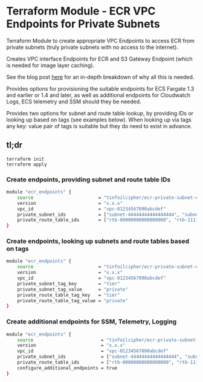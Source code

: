 # Terraform Module - ECR VPC Endpoints for Private Subnets

Terraform Module to create appropriate VPC Endpoints to access ECR from private subnets (truly private subnets with no access to the internet).

Creates VPC interface Endpoints for ECR and S3 Gateway Endpoint (which is needed for image layer caching).

See the blog post [here](https://www.tinfoilcipher.co.uk/2025/01/24/configuring-ecs-fargate-and-ecr-with-private-subnets/) for an in-depth breakdown of why all this is needed.

Provides options for provisioning the suitable endpoints for ECS Fargate 1.3 and earlier or 1.4 and later, as well as additional endpoints for Cloudwatch Logs, ECS telemetry and SSM should they be needed.

Provides two options for subnet and route table lookup, by providing IDs or looking up based on tags (see examples below). When looking up via tags any key: value pair of tags is suitable but they do need to exist in advance.

## tl;dr

```
terraform init
terraform apply
```

### Create endpoints, providing subnet and route table IDs

```bash
module "ecr_endpoints" {
    source                        = "tinfoilcipher/ecr-private-subnet-endpoints/aws"
    version                       = "x.x.x"
    vpc_id                        = "vpc-01234567890abcdef"
    private_subnet_ids            = ["subnet-44444444444444444", "subnet-55555555555555555", "subnet-666666666666666666"]
    private_route_table_ids       = ["rtb-00000000000000000", "rtb-11111111111111111", "rtb-abcdef33333333333"]
}
```

### Create endpoints, looking up subnets and route tables based on tags

```bash
module "ecr_endpoints" {
    source                        = "tinfoilcipher/ecr-private-subnet-endpoints/aws"
    version                       = "x.x.x"
    vpc_id                        = "vpc-01234567890abcdef"
    private_subnet_tag_key        = "tier"
    private_subnet_tag_value      = "private"
    private_route_table_tag_key   = "tier"
    private_route_table_tag_value = "private"
}
```

### Create additional endpoints for SSM, Telemetry, Logging
```bash
module "ecr_endpoints" {
    source                         = "tinfoilcipher/ecr-private-subnet-endpoints/aws"
    version                        = "x.x.x"
    vpc_id                         = "vpc-01234567890abcdef"
    private_subnet_ids             = ["subnet-44444444444444444", "subnet-55555555555555555", "subnet-666666666666666666"]
    private_route_table_ids        = ["rtb-00000000000000000", "rtb-11111111111111111", "rtb-abcdef33333333333"]
    configure_additional_endpoints = true
}
```
